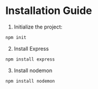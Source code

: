 # Installation Guide

1. Initialize the project:

```bash
npm init
```

2. Install Express

```bash
npm install express
```

3. Install nodemon

```bash
npm install nodemon
```
